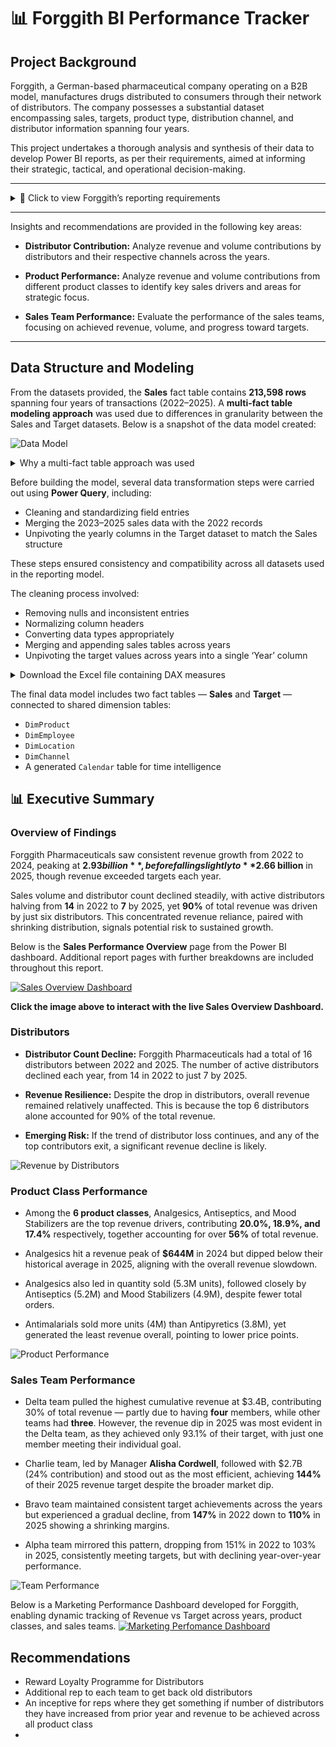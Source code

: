 # 📊 Forggith BI Performance Tracker


## Project Background
Forggith, a German-based pharmaceutical company operating on a B2B model, manufactures drugs distributed to consumers through their network of distributors. The company possesses a substantial dataset encompassing sales, targets, product type, distribution channel, and distributor information spanning four years.

This project undertakes a thorough analysis and synthesis of their data to develop Power BI reports, as per their requirements, aimed at informing their strategic, tactical, and operational decision-making.

---

<details>
<summary>📌 Click to view Forggith’s reporting requirements</summary>

**Sales Performance Overview** (Sliced by Year, Month, Quarter, Team)
- Total Revenue
- YTD Total Revenue
- YTD Total Revenue (Previous Year)
- Same Period Last Year (SPLY) Revenue
- Total Target
- YTD Total Target
- Revenue Performance YTD vs Target YTD
- Month-on-Month Revenue Change
- Revenue by Location
- Revenue by Channel
- Revenue by Product Class

**Marketing Performance** (Sliced by Year, Quarter, Month, Product Category, Team)
- Revenue vs Target
- Volume vs Target
- Actual Revenue by Sales Rep
- Target Revenue Achievement by Sales Rep
- Actual Volume by Sales Rep
- Target Volume Achievement by Sales Rep
- Sales Team Revenue Achievement
- Product Revenue and Volume Achievement

</details>

---

Insights and recommendations are provided in the following key areas:

- **Distributor Contribution:** Analyze revenue and volume contributions by distributors and their respective channels across the years.

- **Product Performance:** Analyze revenue and volume contributions from different product classes to identify key sales drivers and areas for strategic focus.

  
- **Sales Team Performance:** Evaluate the performance of the sales teams, focusing on achieved revenue, volume, and progress toward targets.

---
## Data Structure and Modeling

From the datasets provided, the **Sales** fact table contains **213,598 rows** spanning four years of transactions (2022–2025). A **multi-fact table modeling approach** was used due to differences in granularity between the Sales and Target datasets.
Below is a snapshot of the data model created:

![Data Model](./Snapshots/Data_model_snapshot.png)<!-- Replace with actual image path or URL -->
<details>
<summary>Why a multi-fact table approach was used</summary>

The Sales data is at the transaction level, while the Target data is aggregated by month, product, and sales rep. Directly linking these two would create granularity conflicts and incorrect aggregations. By modeling them as separate fact tables connected to shared dimensions, we maintain data integrity while enabling accurate comparisons and metrics.
</details>

Before building the model, several data transformation steps were carried out using **Power Query**, including:

- Cleaning and standardizing field entries  
- Merging the 2023–2025 sales data with the 2022 records  
- Unpivoting the yearly columns in the Target dataset to match the Sales structure  

These steps ensured consistency and compatibility across all datasets used in the reporting model.

The cleaning process involved:
- Removing nulls and inconsistent entries  
- Normalizing column headers  
- Converting data types appropriately  
- Merging and appending sales tables across years  
- Unpivoting the target values across years into a single ‘Year’ column



<details>
<summary>Download the Excel file containing DAX measures</summary>

The Excel file contains all DAX measures used in the report, categorized by use case (Sales KPIs, Target Metrics, Team-level Rollups, etc.). This file can serve as a reference or be imported into another model for reuse.

📎 [DAX Measures File](#) *(Replace this link with actual file link)*
</details>

The final data model includes two fact tables — **Sales** and **Target** — connected to shared dimension tables:

- `DimProduct`  
- `DimEmployee`  
- `DimLocation`  
- `DimChannel`  
- A generated `Calendar` table for time intelligence

## 📊 Executive Summary

### Overview of Findings

Forggith Pharmaceuticals saw consistent revenue growth from 2022 to 2024, peaking at **$2.93 billion**, before falling slightly to **$2.66 billion** in 2025, though revenue exceeded targets each year. <br>

Sales volume and distributor count declined steadily, with active distributors halving from **14** in 2022 to **7** by 2025, yet **90%** of total revenue was driven by just six distributors. This concentrated revenue reliance, paired with shrinking distribution, signals potential risk to sustained growth.

Below is the **Sales Performance Overview** page from the Power BI dashboard. Additional report pages with further breakdowns are included throughout this report.

[![Sales Overview Dashboard](./Snapshots/sales_overview.png)](https://app.powerbi.com/view?r=eyJrIjoiZjMxMDM5YWMtZGFjZi00NmNjLTk2ODEtNzkyZmEzYjNlNDZjIiwidCI6IjczZmFkNzQwLTYwNzgtNDk5My04NTZhLTM0YzNjOThhYjlmZSJ9&pageName=115c6479416b24895d0a)

**Click the image above to interact with the live Sales Overview Dashboard.**


### Distributors

- **Distributor Count Decline:** Forggith Pharmaceuticals had a total of 16 distributors between 2022 and 2025. The number of active distributors declined each year, from 14 in 2022 to just 7 by 2025.

- **Revenue Resilience:** Despite the drop in distributors, overall revenue remained relatively unaffected. This is because the top 6 distributors alone accounted for 90% of the total revenue.

- **Emerging Risk:** If the trend of distributor loss continues, and any of the top contributors exit, a significant revenue decline is likely.

![Revenue by Distributors](./Snapshots/distributors_updated.png)


### Product Class Performance

- Among the **6 product classes**, Analgesics, Antiseptics, and Mood Stabilizers are the top revenue drivers, contributing **20.0%, 18.9%, and 17.4%** respectively, together accounting for over **56%** of total revenue.

- Analgesics hit a revenue peak of **$644M** in 2024 but dipped below their historical average in 2025, aligning with the overall revenue slowdown.

- Analgesics also led in quantity sold (5.3M units), followed closely by Antiseptics (5.2M) and Mood Stabilizers (4.9M), despite fewer total orders.

- Antimalarials sold more units (4M) than Antipyretics (3.8M), yet generated the least revenue overall, pointing to lower price points.

![Product Performance](./Snapshots/Product_performance.png)

### Sales Team Performance

- Delta team pulled the highest cumulative revenue at $3.4B, contributing 30% of total revenue — partly due to having **four** members, while other teams had **three**.
  However, the revenue dip in 2025 was most evident in the Delta team, as they achieved only 93.1% of their target, with just one member meeting their individual goal.

- Charlie team, led by Manager **Alisha Cordwell**, followed with $2.7B (24% contribution) and stood out as the most efficient, achieving **144%** of their 2025 revenue target despite the broader market dip.

- Bravo team maintained consistent target achievements across the years but experienced a gradual decline, from **147%** in 2022 down to **110%** in 2025 showing a shrinking margins.

- Alpha team mirrored this pattern, dropping from 151% in 2022 to 103% in 2025, consistently meeting targets, but with declining year-over-year performance.

![Team Performance](./Snapshots/Rev_by_team.png)



Below is a Marketing Performance Dashboard developed for Forggith, enabling dynamic tracking of Revenue vs Target across years, product classes, and sales teams.
[![Marketing Perfomance Dashboard](./Snapshots/rep_performance.png)](https://app.powerbi.com/view?r=eyJrIjoiZjMxMDM5YWMtZGFjZi00NmNjLTk2ODEtNzkyZmEzYjNlNDZjIiwidCI6IjczZmFkNzQwLTYwNzgtNDk5My04NTZhLTM0YzNjOThhYjlmZSJ9&pageName=115c6479416b24895d0a)



## Recommendations

- Reward Loyalty Programme for Distributors
- Additional rep to each team to get back old distributors
- An inceptive for reps where they get something if number of distributors they have increased from prior year and revenue to be achieved across all product class
-  


